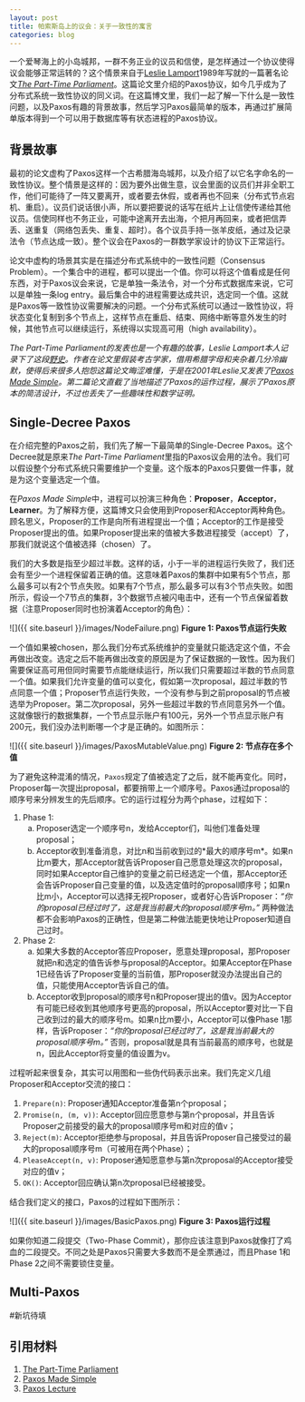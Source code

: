 ```yaml
---
layout: post
title: 帕索斯岛上的议会：关于一致性的寓言
categories: blog
---
```


一个爱琴海上的小岛城邦，一群不务正业的议员和信使，是怎样通过一个协议使得议会能够正常运转的？这个情景来自于[Leslie Lamport](https://en.wikipedia.org/wiki/Leslie_Lamport)1989年写就的一篇著名论文[*The Part-Time Parliament*](https://lamport.azurewebsites.net/pubs/lamport-paxos.pdf)。这篇论文里介绍的Paxos协议，如今几乎成为了分布式系统一致性协议的同义词。在这篇博文里，我们一起了解一下什么是一致性问题，以及Paxos有趣的背景故事，然后学习Paxos最简单的版本，再通过扩展简单版本得到一个可以用于数据库等有状态进程的Paxos协议。


## 背景故事
最初的论文虚构了Paxos这样一个古希腊海岛城邦，以及介绍了以它名字命名的一致性协议。整个情景是这样的：因为要外出做生意，议会里面的议员们并非全职工作，他们可能待了一阵又要离开，或者要去休假，或者再也不回来（分布式节点宕机、重启）。议员们说话很小声，所以要把要说的话写在纸片上让信使传递给其他议员。信使同样也不务正业，可能中途离开去出海，个把月再回来，或者把信弄丢、送重复（网络包丢失、重复、超时）。各个议员手持一张羊皮纸，通过及记录法令（节点达成一致）。整个议会在Paxos的一群数学家设计的协议下正常运行。

论文中虚构的场景其实是在描述分布式系统中的一致性问题（Consensus Problem）。一个集合中的进程，都可以提出一个值。你可以将这个值看成是任何东西，对于Paxos议会来说，它是单独一条法令，对一个分布式数据库来说，它可以是单独一条log entry。最后集合中的进程需要达成共识，选定同一个值。这就是Paxos等一致性协议需要解决的问题。一个分布式系统可以通过一致性协议，将状态变化复制到多个节点上，这样节点在重启、结束、网络中断等意外发生的时候，其他节点可以继续运行，系统得以实现高可用（high availability）。

*The Part-Time Parliament的发表也是一个有趣的故事，Leslie Lamport本人记录下了这段[野史](http://lamport.azurewebsites.net/pubs/pubs.html#lamport-paxos)。作者在论文里假装考古学家，借用希腊字母和夹杂着几分冷幽默，使得后来很多人抱怨这篇论文晦涩难懂，于是在2001年Leslie又发表了[Paxos Made Simple](https://lamport.azurewebsites.net/pubs/paxos-simple.pdf)。第二篇论文直截了当地描述了Paxos的运作过程，展示了Paxos原本的简洁设计，不过也丢失了一些趣味性和数学证明。*

## Single-Decree Paxos
在介绍完整的Paxos之前，我们先了解一下最简单的Single-Decree Paxos。这个Decree就是原来*The Part-Time Parliament*里指的Paxos议会用的法令。我们可以假设整个分布式系统只需要维护一个变量。这个版本的Paxos只要做一件事，就是为这个变量选定一个值。

在*Paxos Made Simple*中，进程可以扮演三种角色：**Proposer**，**Acceptor**，**Learner**。为了解释方便，这篇博文只会使用到Proposer和Acceptor两种角色。顾名思义，Proposer的工作是向所有进程提出一个值；Acceptor的工作是接受Proposer提出的值。如果Proposer提出来的值被大多数进程接受（accept）了，那我们就说这个值被选择（chosen）了。

我们的大多数是指至少超过半数。这样的话，小于一半的进程运行失败了，我们还会有至少一个进程保留着正确的值。这意味着Paxos的集群中如果有5个节点，那么最多可以有2个节点失败。如果有7个节点，那么最多可以有3个节点失败。如图所示，假设一个7节点的集群，3个数据节点被闪电击中，还有一个节点保留着数据（注意Proposer同时也扮演着Acceptor的角色）：

![]({{ site.baseurl }}/images/NodeFailure.png)
**Figure 1: Paxos节点运行失败**

一个值如果被chosen，那么我们分布式系统维护的变量就只能选定这个值，不会再做出改变。选定之后不能再做出改变的原因是为了保证数据的一致性。因为我们需要保证高可用但同时需要节点能继续运行，所以我们只需要超过半数的节点同意一个值。如果我们允许变量的值可以变化，假如第一次proposal，超过半数的节点同意一个值；Proposer节点运行失败，一个没有参与到之前proposal的节点被选举为Proposer。第二次proposal，另外一些超过半数的节点同意另外一个值。这就像银行的数据集群，一个节点显示账户有100元，另外一个节点显示账户有200元，我们没办法判断哪一个才是正确的。如图所示：

![]({{ site.baseurl }}/images/PaxosMutableValue.png)
**Figure 2: 节点存在多个值**

为了避免这种混淆的情况，`Paxos`规定了值被选定了之后，就不能再变化。同时，Proposer每一次提出proposal，都要捎带上一个顺序号。Paxos通过proposal的顺序号来分辨发生的先后顺序。它的运行过程分为两个phase，过程如下：
1. Phase 1:
	<ol type="a" class="phase">
	<li>Proposer选定一个顺序号n，发给Acceptor们，叫他们准备处理proposal；</li>
	<li>Acceptor收到准备消息，对比n和当前收到过的*最大的顺序号m*。如果n比m要大，那Acceptor就告诉Proposer自己愿意处理这次的proposal，同时如果Acceptor自己维护的变量之前已经选定一个值，那Acceptor还会告诉Proposer自己变量的值，以及选定值时的proposal顺序号；如果n比m小，Acceptor可以选择无视Proposer，或者好心告诉Proposer：<i>“你的proposal已经过时了，这是我当前最大的proposal顺序号m。” </i>两种做法都不会影响Paxos的正确性，但是第二种做法能更快地让Proposer知道自己过时。</li>
	</ol>
2. Phase 2:
	<ol type="a" class="phase">
	<li>如果大多数的Acceptor答应Proposer，愿意处理proposal，那Proposer就把n和选定的值告诉参与proposal的Acceptor。如果Acceptor在Phase 1已经告诉了Proposer变量的当前值，那Proposer就没办法提出自己的值，只能使用Acceptor告诉自己的值。</li>
	<li>Acceptor收到proposal的顺序号n和Proposer提出的值v。因为Acceptor有可能已经收到其他顺序号更高的proposal，所以Acceptor要对比一下自己收到过的最大的顺序号m。如果n比m要小，Acceptor可以像Phase 1那样，告诉Proposer：<i>“你的proposal已经过时了，这是我当前最大的proposal顺序号m。” </i>否则，proposal就是具有当前最高的顺序号，也就是n，因此Acceptor将变量的值设置为v。</li>
	</ol>

过程听起来很复杂，其实可以用图和一些伪代码表示出来。我们先定义几组Proposer和Acceptor交流的接口：
1. `Prepare(n)`: Proposer通知Acceptor准备第n个proposal；
2. `Promise(n, (m, v))`: Acceptor回应愿意参与第n个proposal，并且告诉Proposer之前接受的最大的proposal顺序号m和对应的值v；
3. `Reject(m)`: Acceptor拒绝参与proposal，并且告诉Proposer自己接受过的最大的proposal顺序号m（可被用在两个Phase）；
4. `PleaseAccept(n, v)`: Proposer通知愿意参与第n次proposal的Acceptor接受对应的值v；
5. `OK()`: Acceptor回应确认第n次proposal已经被接受。

结合我们定义的接口，Paxos的过程如下图所示：

![]({{ site.baseurl }}/images/BasicPaxos.png)
**Figure 3: Paxos运行过程**

如果你知道二段提交（Two-Phase Commit），那你应该注意到Paxos就像打了鸡血的二段提交。不同之处是Paxos只需要大多数而不是全票通过，而且Phase 1和Phase 2之间不需要锁住变量。

## Multi-Paxos
#新坑待填

## 引用材料
1. [The Part-Time Parliament](https://lamport.azurewebsites.net/pubs/lamport-paxos.pdf)
2. [Paxos Made Simple](https://lamport.azurewebsites.net/pubs/paxos-simple.pdf)
3. [Paxos Lecture](https://youtu.be/JEpsBg0AO6o)

<style type="text/css">
    .phase { list-style-type: lower-alpha; }
</style>
